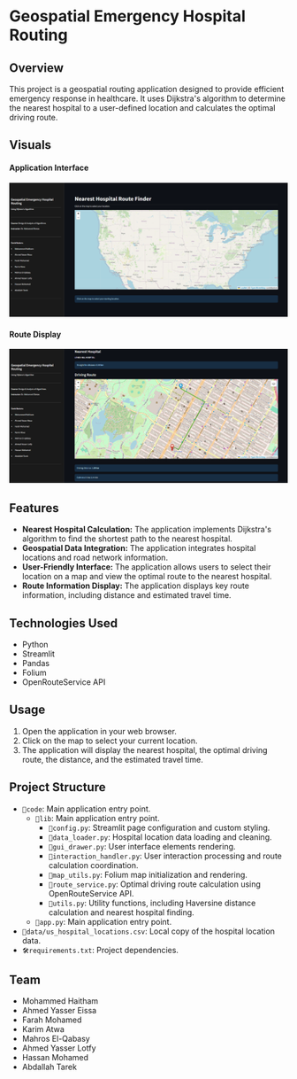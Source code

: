 # Geospatial Emergency Hospital Routing

## Overview

This project is a geospatial routing application designed to provide efficient emergency response in healthcare. It uses Dijkstra's algorithm to determine the nearest hospital to a user-defined location and calculates the optimal driving route.

## Visuals

#### Application Interface
 ![A screenshot of the main application interface](https://github.com/ahmedyasser2005/Geospatial-Emergency-Hospital-Routing/blob/main/docs/imgs/1.png?raw=true)
 

#### Route Display
 ![A screenshot of the application displaying a calculated route](https://github.com/ahmedyasser2005/Geospatial-Emergency-Hospital-Routing/blob/main/docs/imgs/2.png?raw=true)

## Features

* **Nearest Hospital Calculation:** The application implements Dijkstra's algorithm to find the shortest path to the nearest hospital.
* **Geospatial Data Integration:** The application integrates hospital locations and road network information.
* **User-Friendly Interface:** The application allows users to select their location on a map and view the optimal route to the nearest hospital.
* **Route Information Display:** The application displays key route information, including distance and estimated travel time.

## Technologies Used

* Python
* Streamlit
* Pandas
* Folium
* OpenRouteService API

## Usage

1.  Open the application in your web browser.
2.  Click on the map to select your current location.
3.  The application will display the nearest hospital, the optimal driving route, the distance, and the estimated travel time.

## Project Structure

* `📁code`: Main application entry point.
    * `📁lib`: Main application entry point.
        * `🐍config.py`: Streamlit page configuration and custom styling.
        * `🐍data_loader.py`: Hospital location data loading and cleaning.
        * `🐍gui_drawer.py`: User interface elements rendering.
        * `🐍interaction_handler.py`: User interaction processing and route calculation coordination.
        * `🐍map_utils.py`: Folium map initialization and rendering.
        * `🐍route_service.py`: Optimal driving route calculation using OpenRouteService API.
        * `🐍utils.py`: Utility functions, including Haversine distance calculation and nearest hospital finding.
    * `🐍app.py`: Main application entry point.
* `📅data/us_hospital_locations.csv`: Local copy of the hospital location data.
* `🛠️requirements.txt`: Project dependencies.

## Team
- Mohammed Haitham
- Ahmed Yasser Eissa
- Farah Mohamed
- Karim Atwa
- Mahros El-Qabasy
- Ahmed Yasser Lotfy
- Hassan Mohamed
- Abdallah Tarek
